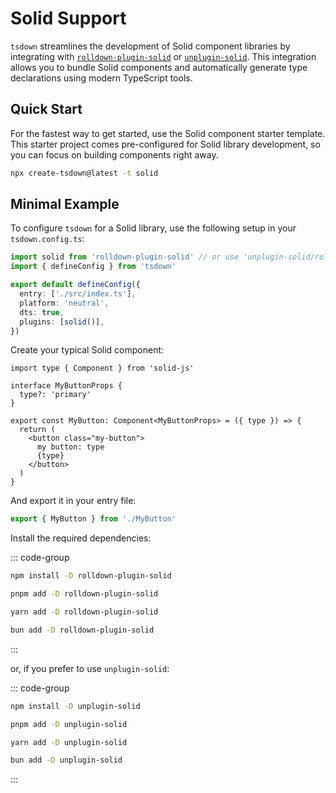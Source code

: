 # Solid Support

`tsdown` streamlines the development of Solid component libraries by integrating with [`rolldown-plugin-solid`](https://github.com/g-mero/rolldown-plugin-solid) or [`unplugin-solid`](https://github.com/unplugin/unplugin-solid). This integration allows you to bundle Solid components and automatically generate type declarations using modern TypeScript tools.

## Quick Start

For the fastest way to get started, use the Solid component starter template. This starter project comes pre-configured for Solid library development, so you can focus on building components right away.

```bash
npx create-tsdown@latest -t solid
```

## Minimal Example

To configure `tsdown` for a Solid library, use the following setup in your `tsdown.config.ts`:

```ts [tsdown.config.ts]
import solid from 'rolldown-plugin-solid' // or use 'unplugin-solid/rolldown'
import { defineConfig } from 'tsdown'

export default defineConfig({
  entry: ['./src/index.ts'],
  platform: 'neutral',
  dts: true,
  plugins: [solid()],
})
```

Create your typical Solid component:

```tsx [MyButton.tsx]
import type { Component } from 'solid-js'

interface MyButtonProps {
  type?: 'primary'
}

export const MyButton: Component<MyButtonProps> = ({ type }) => {
  return (
    <button class="my-button">
      my button: type
      {type}
    </button>
  )
}
```

And export it in your entry file:

```ts [index.ts]
export { MyButton } from './MyButton'
```

Install the required dependencies:

::: code-group

```sh [npm]
npm install -D rolldown-plugin-solid
```

```sh [pnpm]
pnpm add -D rolldown-plugin-solid
```

```sh [yarn]
yarn add -D rolldown-plugin-solid
```

```sh [bun]
bun add -D rolldown-plugin-solid
```

:::

or, if you prefer to use `unplugin-solid`:

::: code-group

```sh [npm]
npm install -D unplugin-solid
```

```sh [pnpm]
pnpm add -D unplugin-solid
```

```sh [yarn]
yarn add -D unplugin-solid
```

```sh [bun]
bun add -D unplugin-solid
```

:::
